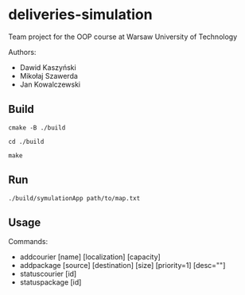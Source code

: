 # deliveries-simulation

Team project for the OOP course at Warsaw University of Technology

Authors:
* Dawid Kaszyński
* Mikołaj Szawerda
* Jan Kowalczewski

## Build
```
cmake -B ./build

cd ./build

make
```

## Run

```
./build/symulationApp path/to/map.txt
```

## Usage

Commands:

- addcourier [name] [localization] [capacity]
- addpackage [source] [destination] [size] [priority=1] [desc=""]
- statuscourier [id]
- statuspackage [id]
